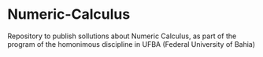 # Numeric-Calculus
Repository to publish sollutions about Numeric Calculus, as part of the program of the homonimous discipline in UFBA (Federal University of Bahia)
